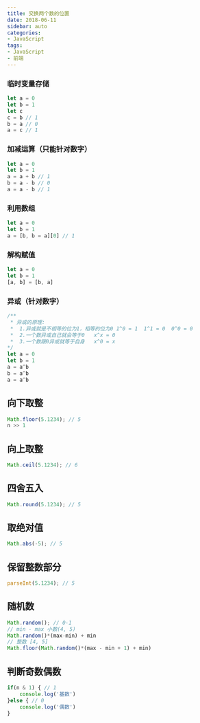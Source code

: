 ```yaml
---
title: 交换两个数的位置
date: 2018-06-11
sidebar: auto
categories:
- JavaScript
tags:
- JavaScript
- 前端
---
```


### 临时变量存储
```js
let a = 0
let b = 1
let c
c = b // 1
b = a // 0
a = c // 1
```

### 加减运算（只能针对数字）
```js
let a = 0
let b = 1
a = a + b // 1
b = a - b // 0
a = a - b // 1
```

### 利用数组
```js
let a = 0
let b = 1
a = [b, b = a][0] // 1
```

### 解构赋值
```js
let a = 0
let b = 1
[a, b] = [b, a]
```

### 异或（针对数字）
```js
/**
 * 异或的原理:
 *  1.异或就是不相等的位为1，相等的位为0 1^0 = 1  1^1 = 0  0^0 = 0
 *  2.一个数异或自己就会等于0   x^x = 0
 *  3.一个数跟0异或就等于自身   x^0 = x
*/
let a = 0
let b = 1
a = a^b
b = a^b
a = a^b
```

##  向下取整
```js
Math.floor(5.1234); // 5
n >> 1
```
##  向上取整
```js
Math.ceil(5.1234); // 6
```
##  四舍五入
```js
Math.round(5.1234); // 5
```
##  取绝对值
```js
Math.abs(-5); // 5
```
##  保留整数部分
```js
parseInt(5.1234); // 5
```
##  随机数
```js
Math.random(); // 0-1
// min - max 小数(4, 5)
Math.random()*(max-min) + min
// 整数 [4, 5]
Math.floor(Math.random()*(max - min + 1) + min)
```

##  判断奇数偶数
```js
if(n & 1) { // 1
    console.log('基数')
}else { // 0
    console.log('偶数')
}
```

